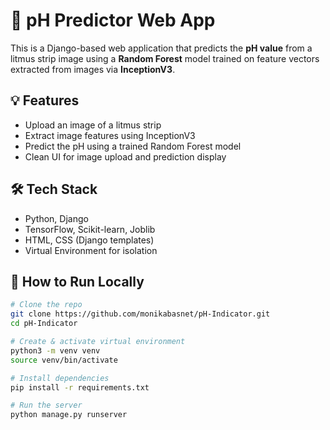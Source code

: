 # 🧪 pH Predictor Web App

This is a Django-based web application that predicts the **pH value** from a litmus strip image using a **Random Forest** model trained on feature vectors extracted from images via **InceptionV3**.

## 💡 Features
- Upload an image of a litmus strip
- Extract image features using InceptionV3
- Predict the pH using a trained Random Forest model
- Clean UI for image upload and prediction display

## 🛠️ Tech Stack
- Python, Django
- TensorFlow, Scikit-learn, Joblib
- HTML, CSS (Django templates)
- Virtual Environment for isolation

## 🚀 How to Run Locally

```bash
# Clone the repo
git clone https://github.com/monikabasnet/pH-Indicator.git
cd pH-Indicator

# Create & activate virtual environment
python3 -m venv venv
source venv/bin/activate

# Install dependencies
pip install -r requirements.txt

# Run the server
python manage.py runserver
